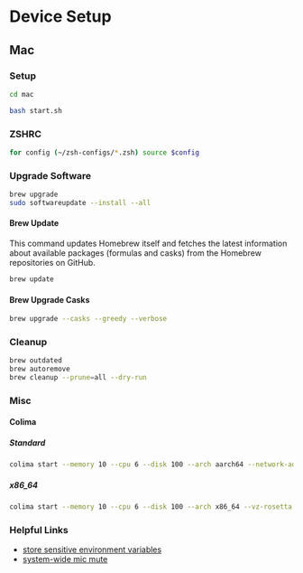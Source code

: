 # Device Setup

## Mac

### Setup

```zsh
cd mac

bash start.sh
```

### ZSHRC

```zsh
for config (~/zsh-configs/*.zsh) source $config
```

### Upgrade Software

```zsh
brew upgrade
sudo softwareupdate --install --all
```

#### Brew Update

This command updates Homebrew itself and fetches the latest information about available packages (formulas and casks) from the Homebrew repositories on GitHub.

```zsh
brew update
```

#### Brew Upgrade Casks

```zsh
brew upgrade --casks --greedy --verbose
```

### Cleanup

```zsh
brew outdated
brew autoremove
brew cleanup --prune=all --dry-run
```

### Misc

#### Colima

##### Standard

```bash
colima start --memory 10 --cpu 6 --disk 100 --arch aarch64 --network-address
```

##### x86_64

```bash
colima start --memory 10 --cpu 6 --disk 100 --arch x86_64 --vz-rosetta --vm-type=vz --mount-type=virtiofs
```

### Helpful Links

- [store sensitive environment variables](https://medium.com/@johnjjung/how-to-store-sensitive-environment-variables-on-macos-76bd5ba464f6)
- [system-wide mic mute](https://brett.cloud/mic-mute/)
